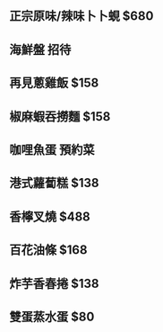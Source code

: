 ## 正宗原味/辣味卜卜蜆 $680
## 海鮮盤 招待
## 再見蔥雞飯 $158
## 椒麻蝦吞撈麵 $158
## 咖哩魚蛋 預約菜
## 港式蘿蔔糕 $138
## 香檸叉燒 $488
## 百花油條 $168
## 炸芋香春捲 $138
## 雙蛋蒸水蛋 $80
